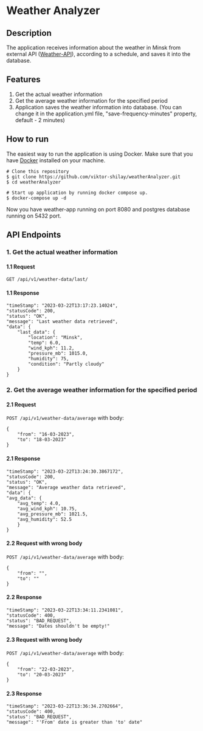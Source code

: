# Weather Analyzer
## Description
The application receives information about the weather in Minsk from external API ([Weather-API](https://www.docker.com/)),
according to a schedule, and saves it into the database.

## Features
1. Get the actual weather information
2. Get the average weather information for the specified period
3. Application saves the weather information into database.
   (You can change it in the application.yml file, "save-frequency-minutes" property, default - 2 minutes)

## How to run
The easiest way to run the application is using Docker.
Make sure that you have [Docker](https://www.docker.com/) installed on your machine.
```
# Clone this repository
$ git clone https://github.com/viktor-shilay/weatherAnalyzer.git
$ cd weatherAnalyzer

# Start up application by running docker compose up.
$ docker-compose up -d
```

Now you have weather-app running on port 8080 and postgres database running on 5432 port.

## API Endpoints

### 1. Get the actual weather information

#### 1.1 Request

`GET /api/v1/weather-data/last/`

#### 1.1 Response

    "timeStamp": "2023-03-22T13:17:23.14024",
    "statusCode": 200,
    "status": "OK",
    "message": "Last weather data retrieved",
    "data": {
        "last_data": {
            "location": "Minsk",
            "temp": 6.0,
            "wind_kph": 11.2,
            "pressure_mb": 1015.0,
            "humidity": 75,
            "condition": "Partly cloudy"
        }
    }

### 2. Get the average weather information for the specified period

#### 2.1 Request

`POST /api/v1/weather-data/average` with body:

    {
        "from": "16-03-2023",
        "to": "18-03-2023"
    }

#### 2.1 Response

    "timeStamp": "2023-03-22T13:24:30.3867172",
    "statusCode": 200,
    "status": "OK",
    "message": "Average weather data retrieved",
    "data": {
    "avg_data": {
        "avg_temp": 4.0,
        "avg_wind_kph": 10.75,
        "avg_pressure_mb": 1021.5,
        "avg_humidity": 52.5
        }
    }  

#### 2.2 Request with wrong body

`POST /api/v1/weather-data/average` with body:

    {
        "from": "",
        "to": ""
    }

#### 2.2 Response

    "timeStamp": "2023-03-22T13:34:11.2341081",
    "statusCode": 400,
    "status": "BAD_REQUEST",
    "message": "Dates shouldn't be empty!"

#### 2.3 Request with wrong body

`POST /api/v1/weather-data/average` with body:

    {
        "from": "22-03-2023",
        "to": "20-03-2023"
    }

#### 2.3 Response

    "timeStamp": "2023-03-22T13:36:34.2702664",
    "statusCode": 400,
    "status": "BAD_REQUEST",
    "message": "'From' date is greater than 'to' date"



